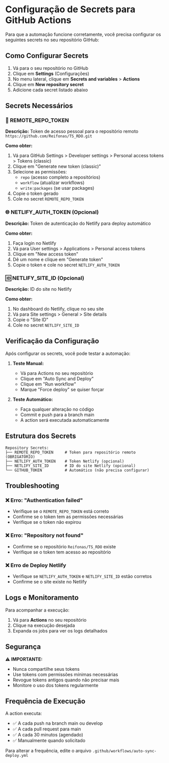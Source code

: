 # Configuração de Secrets para GitHub Actions

Para que a automação funcione corretamente, você precisa configurar os seguintes secrets no seu repositório GitHub:

## Como Configurar Secrets

1. Vá para o seu repositório no GitHub
2. Clique em **Settings** (Configurações)
3. No menu lateral, clique em **Secrets and variables** > **Actions**
4. Clique em **New repository secret**
5. Adicione cada secret listado abaixo

## Secrets Necessários

### 🔑 REMOTE_REPO_TOKEN
**Descrição:** Token de acesso pessoal para o repositório remoto `https://github.com/Reifonas/TS_RDO.git`

**Como obter:**
1. Vá para GitHub Settings > Developer settings > Personal access tokens > Tokens (classic)
2. Clique em "Generate new token (classic)"
3. Selecione as permissões:
   - `repo` (acesso completo a repositórios)
   - `workflow` (atualizar workflows)
   - `write:packages` (se usar packages)
4. Copie o token gerado
5. Cole no secret `REMOTE_REPO_TOKEN`

### 🌐 NETLIFY_AUTH_TOKEN (Opcional)
**Descrição:** Token de autenticação do Netlify para deploy automático

**Como obter:**
1. Faça login no Netlify
2. Vá para User settings > Applications > Personal access tokens
3. Clique em "New access token"
4. Dê um nome e clique em "Generate token"
5. Copie o token e cole no secret `NETLIFY_AUTH_TOKEN`

### 🆔 NETLIFY_SITE_ID (Opcional)
**Descrição:** ID do site no Netlify

**Como obter:**
1. No dashboard do Netlify, clique no seu site
2. Vá para Site settings > General > Site details
3. Copie o "Site ID"
4. Cole no secret `NETLIFY_SITE_ID`

## Verificação da Configuração

Após configurar os secrets, você pode testar a automação:

1. **Teste Manual:**
   - Vá para Actions no seu repositório
   - Clique em "Auto Sync and Deploy"
   - Clique em "Run workflow"
   - Marque "Force deploy" se quiser forçar

2. **Teste Automático:**
   - Faça qualquer alteração no código
   - Commit e push para a branch main
   - A action será executada automaticamente

## Estrutura dos Secrets

```
Repository Secrets:
├── REMOTE_REPO_TOKEN     # Token para repositório remoto (OBRIGATÓRIO)
├── NETLIFY_AUTH_TOKEN    # Token Netlify (opcional)
├── NETLIFY_SITE_ID       # ID do site Netlify (opcional)
└── GITHUB_TOKEN          # Automático (não precisa configurar)
```

## Troubleshooting

### ❌ Erro: "Authentication failed"
- Verifique se o `REMOTE_REPO_TOKEN` está correto
- Confirme se o token tem as permissões necessárias
- Verifique se o token não expirou

### ❌ Erro: "Repository not found"
- Confirme se o repositório `Reifonas/TS_RDO` existe
- Verifique se o token tem acesso ao repositório

### ❌ Erro de Deploy Netlify
- Verifique se `NETLIFY_AUTH_TOKEN` e `NETLIFY_SITE_ID` estão corretos
- Confirme se o site existe no Netlify

## Logs e Monitoramento

Para acompanhar a execução:
1. Vá para **Actions** no seu repositório
2. Clique na execução desejada
3. Expanda os jobs para ver os logs detalhados

## Segurança

⚠️ **IMPORTANTE:**
- Nunca compartilhe seus tokens
- Use tokens com permissões mínimas necessárias
- Revogue tokens antigos quando não precisar mais
- Monitore o uso dos tokens regularmente

## Frequência de Execução

A action executa:
- ✅ A cada push na branch main ou develop
- ✅ A cada pull request para main
- ✅ A cada 30 minutos (agendado)
- ✅ Manualmente quando solicitado

Para alterar a frequência, edite o arquivo `.github/workflows/auto-sync-deploy.yml`